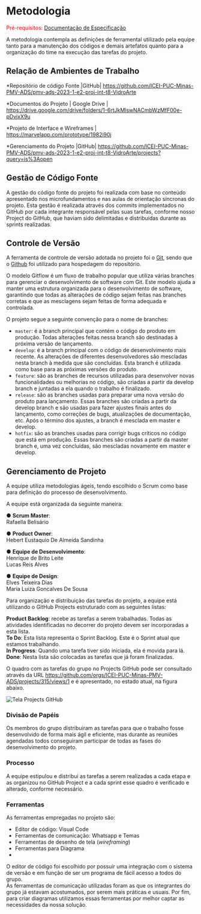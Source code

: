 
# Metodologia

<span style="color:red">Pré-requisitos: <a href="2-Especificação do Projeto.md"> Documentação de Especificação</a></span>

A metodologia contempla as definições de ferramental utilizado pela equipe tanto para a manutenção dos códigos e demais artefatos quanto para a organização do time na execução das tarefas do projeto.

## Relação de Ambientes de Trabalho

*Repositório de código Fonte |GitHub| https://github.com/ICEI-PUC-Minas-PMV-ADS/pmv-ads-2023-1-e2-proj-int-t8-VidroArte

*Documentos do Projeto | Google Drive | https://drive.google.com/drive/folders/1-6rtJkMlswNACmbWzMfF00e-pDvjxX9u

*Projeto de Interface e Wireframes | https://marvelapp.com/prototype/1982i90j

*Gerenciamento do Projeto |GitHub| https://github.com/ICEI-PUC-Minas-PMV-ADS/pmv-ads-2023-1-e2-proj-int-t8-VidroArte/projects?query=is%3Aopen

## Gestão de Código Fonte

A gestão do código fonte do projeto foi realizada com base no conteúdo apresentado nos microfundamentos e nas aulas de orientação síncronas do projeto. Esta gestão é realizada através dos commits implementados no GitHub por cada integrante responsável pelas suas tarefas, conforme nosso Project do GitHub, que haviam sido delimitadas e distribuidas durante as sprints realizadas.

## Controle de Versão

A ferramenta de controle de versão adotada no projeto foi o
[Git](https://git-scm.com/), sendo que o [Github](https://github.com)
foi utilizado para hospedagem do repositório.

O modelo Gitflow é um fluxo de trabalho popular que utiliza várias branches para gerenciar o desenvolvimento de software com Git. Este modelo ajuda a manter uma estrutura organizada para o desenvolvimento de software, garantindo que todas as alterações de código sejam feitas nas branches corretas e que as mesclagens sejam feitas de forma adequada e controlada.   

O projeto segue a seguinte convenção para o nome de branches:


- `master`: é a branch principal que contém o código do produto em produção. Todas alterações feitas nessa branch são destinadas à próxima versão de lançamento.
- `develop`: é a branch principal com o código de desenvolvimento mais recente. As alterações de diferentes desenvolvedores são mescladas nesta branch à medida que são concluídas. Esta branch é utilizada como base para as próximas versões do produto.
- `feature`: são as branches de recursos utilizadas para desenvolver novas funcionalidades ou melhorias no código, são criadas a partir da develop branch e juntadas a ela quando o trabalho é finalizado.    
- `release`: são as branches usadas para preparar uma nova versão do produto para lançamento. Essas branches são criadas a partir da develop branch e são usadas para fazer ajustes finais antes do lançamento, como correções de bugs, atualizações de documentação, etc. Após o término dos ajustes, a branch é mesclada em master e develop.
- `hotfix`: são as branches usadas para corrigir bugs críticos no código que está em produção. Essas branches são criadas a partir da master branch e, uma vez concluídas, são mescladas novamente em master e develop.


## Gerenciamento de Projeto

A equipe utiliza metodologias ágeis, tendo escolhido o Scrum como base para definição do processo de desenvolvimento.

A equipe está organizada da seguinte maneira:

●	**Scrum Master**:  
 Rafaella Belisário

●	**Product Owner**:  
 Hebert Eustaquio De Almeida Sandinha

●	**Equipe de Desenvolvimento**:  
 Henrique de Brito Leite   
 Lucas Reis Alves

●	**Equipe de Design**:  
 Elves Teixeira Dias  
 Maria Luiza Goncalves De Sousa


Para organização e distribuição das tarefas do projeto, a equipe está utilizando o GitHub Projects estruturado com as seguintes listas: 

**Product Backlog**: recebe as tarefas a serem trabalhadas. Todas as atividades identificadas no decorrer do projeto devem ser incorporadas a esta lista.  
**To Do**: Esta lista representa o Sprint Backlog. Este é o Sprint atual que estamos trabalhando.   
**In Progress**: Quando uma tarefa tiver sido iniciada, ela é movida para lá.   
**Done**: Nesta lista são colocadas as tarefas que já foram finalizadas.

O quadro com as tarefas do grupo no Projects GitHub pode ser consultado através da URL https://github.com/orgs/ICEI-PUC-Minas-PMV-ADS/projects/315/views/1 e é apresentado, no estado atual, na figura abaixo.

![Tela Projects GitHub](https://user-images.githubusercontent.com/115122394/228994070-504ad674-a0cd-441f-b254-2794a1bec1b9.JPG)   

### Divisão de Papéis

Os membros do grupo distribuiram as tarefas para que o trabalho fosse desenvolvido de forma mais ágil e eficiente, mas durante as reuniões agendadas todos conseguiram participar de todas as fases do desenvolvimento do projeto.

### Processo

A equipe estipulou e distribui as tarefas a serem realizadas a cada etapa e as organizou no GitHub Project e a cada sprint esse quadro é verificado e alterado, conforme necessário.
 
### Ferramentas

As ferramentas empregadas no projeto são:

- Editor de código: Visual Code
- Ferramentas de comunicação: Whatsapp e Temas
- Ferramentas de desenho de tela (_wireframing_)  
- Ferramentas para Diagrama
- 

O editor de código foi escolhido por possuir uma integração com o sistema de versão e em função de ser um programa de fácil acesso a todos do grupo.  
As ferramentas de comunicação utilizadas foram as que os integrantes do grupo já estavam acostumados, por serem mais práticas e usuais.
Por fim, para criar diagramas utilizamos essas ferramentas por melhor captar as necessidades da nossa solução.


